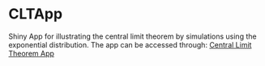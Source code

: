 # CLTApp
Shiny App for illustrating the central limit theorem by simulations using the exponential distribution.
The app can be accessed through: [Central Limit Theorem App](https://burakh.shinyapps.io/project/ "CLT")
